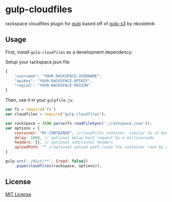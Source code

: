 # gulp-cloudfiles

rackspace cloudfiles plugin for [gulp](https://github.com/wearefractal/gulp) based off of [gulp-s3](https://github.com/nkostelnik/gulp-s3) by nkostelnik


## Usage

First, install `gulp-cloudfiles` as a development dependency:


Setup your rackspace.json file
```javascript
{
    "username": "YOUR-RACKSPACE-USERNAME",
    "apiKey": "YOUR-RACKSPACE-APIKEY",
    "region": "YOUR-RACKSPACE-REGION"
}
```

Then, use it in your `gulpfile.js`:
```javascript
var fs = require('fs')
var cloudfiles = require("gulp-cloudfiles");

var rackspace = JSON.parse(fs.readFileSync('./rackspace.json'));
var options = { 
	container: "MY-CONTAINER", //cloudfiles continer, similar to s3 buckets
	delay: 1000, // optional delay each request by x milliseconds
	headers: {}, // optional additional headers
	uploadPath: "" //optional upload path (uses the container root by default)
} 

gulp.src('./dist/**', {read: false})
    .pipe(cloudfiles(rackspace, options));
```
  
## License
  
[MIT License](http://en.wikipedia.org/wiki/MIT_License)

